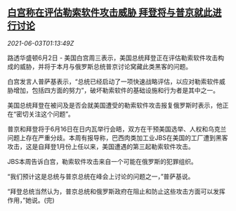 <!--1622683863000-->
[白宫称在评估勒索软件攻击威胁 拜登将与普京就此进行讨论](https://cn.reuters.com/article/usa-software-attack-threat-review-0602-w-idCNKCS2DF03B)
------

<div><i>2021-06-03T01:13:49Z</i></div><p>路透华盛顿6月2日 - 美国白宫周三表示，美国总统拜登正在评估勒索软件攻击构成的威胁，并将于本月与俄罗斯总统普京讨论窝藏此类黑客的问题。 　</p><p>白宫发言人普萨基表示，“总统已经启动了一项快速战略评估，以应对勒索软件威胁增加，包括四方面的努力”，破坏勒索软件的基础设施和行为者是其中之一。</p><p>美国总统拜登在被问及是否会就美国遭受的勒索软件攻击报复俄罗斯时表示，他正在“密切关注这个问题”。 　</p><p>普京和拜登将于6月16日在日内瓦举行会晤，双方在干预美国选举、人权和乌克兰问题上存在严重分歧。本周有报导称，巴西肉类加工业JBS在美国的工厂遭到黑客攻击，这是自拜登1月份上任以来，美国遭遇的第三起勒索软件攻击。 　</p><p>JBS本周告诉白宫，勒索软件攻击来自一个可能在俄罗斯的犯罪组织。</p><p>“我们预计这是总统与普京总统在峰会上讨论的问题之一，”普萨基说。 　</p><p>“拜登总统当然认为，普京总统和俄罗斯政府在阻止和防止这些攻击方面可以发挥作用，”她说。(完)</p>
